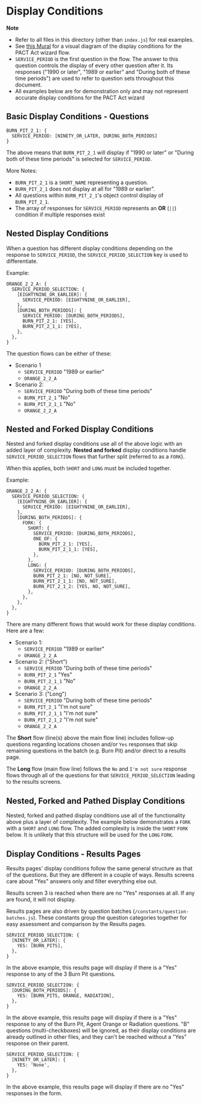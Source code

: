 # Display Conditions

**Note**
- Refer to all files in this directory (other than `index.js`) for real examples.
- See [this Mural](https://app.mural.co/t/departmentofveteransaffairs9999/m/departmentofveteransaffairs9999/1692989444688/0044b9825c82d8d23920601f68c41a61d047d681?sender=ue51e6049230e03c1248b5078) for a visual diagram of the display conditions
for the PACT Act wizard flow.
- `SERVICE_PERIOD` is the first question in the flow. The answer to this question controls the display of
every other question after it. Its responses ("1990 or later", "1989 or earlier" and "During both of these time periods")
are used to refer to question sets throughout this document.
- All examples below are for demonstration only and may not represent accurate display conditions for the PACT Act wizard

## Basic Display Conditions - Questions

```
BURN_PIT_2_1: {
  SERVICE_PERIOD: [NINETY_OR_LATER, DURING_BOTH_PERIODS]
}
```

The above means that `BURN_PIT_2_1` will display if "1990 or later" or "During both of these time periods" is selected
for `SERVICE_PERIOD`.

More Notes:
- `BURN_PIT_2_1` is a `SHORT_NAME` representing a question.
- `BURN_PIT_2_1` does not display at all for "1989 or earlier".
- All questions within `BURN_PIT_2_1`'s object control display of `BURN_PIT_2_1`.
- The array of responses for `SERVICE_PERIOD` represents an **OR** (`||`) condition if multiple responses exist

## Nested Display Conditions

When a question has different display conditions depending on the response to `SERVICE_PERIOD`, the `SERVICE_PERIOD_SELECTION`
key is used to differentiate.

Example:

```
ORANGE_2_2_A: {
  SERVICE_PERIOD_SELECTION: {
    [EIGHTYNINE_OR_EARLIER]: {
      SERVICE_PERIOD: [EIGHTYNINE_OR_EARLIER],
    },
    [DURING_BOTH_PERIODS]: {
      SERVICE_PERIOD: [DURING_BOTH_PERIODS],
      BURN_PIT_2_1: [YES],
      BURN_PIT_2_1_1: [YES],
    },
  },
}
```

The question flows can be either of these:
- Scenario 1
  - `SERVICE_PERIOD` "1989 or earlier"
  - `ORANGE_2_2_A`
- Scenario 2: 
  - `SERVICE_PERIOD` "During both of these time periods"
  - `BURN_PIT_2_1` "No"
  - `BURN_PIT_2_1_1` "No"
  - `ORANGE_2_2_A`

## Nested and Forked Display Conditions

Nested and forked display conditions use all of the above logic with an added layer of complexity. **Nested and forked** display conditions handle `SERVICE_PERIOD_SELECTION` flows that further split (referred to as a `FORK`).

When this applies, both `SHORT` and `LONG` must be included together.

Example:

```
ORANGE_2_2_A: {
  SERVICE_PERIOD_SELECTION: {
    [EIGHTYNINE_OR_EARLIER]: {
      SERVICE_PERIOD: [EIGHTYNINE_OR_EARLIER],
    },
    [DURING_BOTH_PERIODS]: {
      FORK: {
        SHORT: {
          SERVICE_PERIOD: [DURING_BOTH_PERIODS],
          ONE_OF: {
            BURN_PIT_2_1: [YES],
            BURN_PIT_2_1_1: [YES],
          },
        },
        LONG: {
          SERVICE_PERIOD: [DURING_BOTH_PERIODS],
          BURN_PIT_2_1: [NO, NOT_SURE],
          BURN_PIT_2_1_1: [NO, NOT_SURE],
          BURN_PIT_2_1_2: [YES, NO, NOT_SURE],
        },
      },
    },
  },
}
```

There are many different flows that would work for these display conditions. Here are a few:
- Scenario 1:
  - `SERVICE_PERIOD` "1989 or earlier"
  - `ORANGE_2_2_A`
- Scenario 2: ("Short")
  - `SERVICE_PERIOD` "During both of these time periods"
  - `BURN_PIT_2_1` "Yes"
  - `BURN_PIT_2_1_1` "No"
  - `ORANGE_2_2_A`
- Scenario 3: ("Long")
  - `SERVICE_PERIOD` "During both of these time periods"
  - `BURN_PIT_2_1` "I'm not sure"
  - `BURN_PIT_2_1_1` "I'm not sure"
  - `BURN_PIT_2_1_2` "I'm not sure"
  - `ORANGE_2_2_A`

The **Short** flow (line(s) above the main flow line) includes follow-up questions regarding locations chosen and/or `Yes` responses that skip remaining questions in the batch (e.g. Burn Pit) and/or direct to a results page.

The **Long** flow (main flow line) follows the `No` and `I'm not sure` response flows through all of the questions for that
`SERVICE_PERIOD_SELECTION` leading to the results screens.

## Nested, Forked and Pathed Display Conditions

Nested, forked and pathed display conditions use all of the functionality above plus a layer of complexity. The example below demonstrates a `FORK` with a
`SHORT` and `LONG` flow. The added complexity is inside the `SHORT` `FORK` below. It is unlikely that this structure will be used for the `LONG` `FORK`.

## Display Conditions - Results Pages

Results pages' display conditions follow the same general structure as that of the questions. But they are
different in a couple of ways. Results screens care about "Yes" answers only and filter everything else
out. 

Results screen 3 is reached when there are no "Yes" responses at all. If any are found, it will not
display.

Results pages are also driven by question batches (`/constants/question-batches.js`). These constants
group the question categories together for easy assessment and comparison by the Results pages.

```
SERVICE_PERIOD_SELECTION: {
  [NINETY_OR_LATER]: {
    YES: [BURN_PITS],
  },
}
```

In the above example, this results page will display if there is a "Yes" response to any of the 3 Burn Pit
questions.

```
SERVICE_PERIOD_SELECTION: {
  [DURING_BOTH_PERIODS]: {
    YES: [BURN_PITS, ORANGE, RADIATION],
  },
}
```

In the above example, this results page will display if there is a "Yes" response to any of the Burn Pit,
Agent Orange or Radiation questions. "B" questions (multi-checkboxes) will be ignored, as their display
conditions are already outlined in other files, and they can't be reached without a "Yes" response on
their parent.

```
SERVICE_PERIOD_SELECTION: {
  [NINETY_OR_LATER]: {
    YES: 'None',
  },
}
```

In the above example, this results page will display if there are no "Yes" responses in the form.
